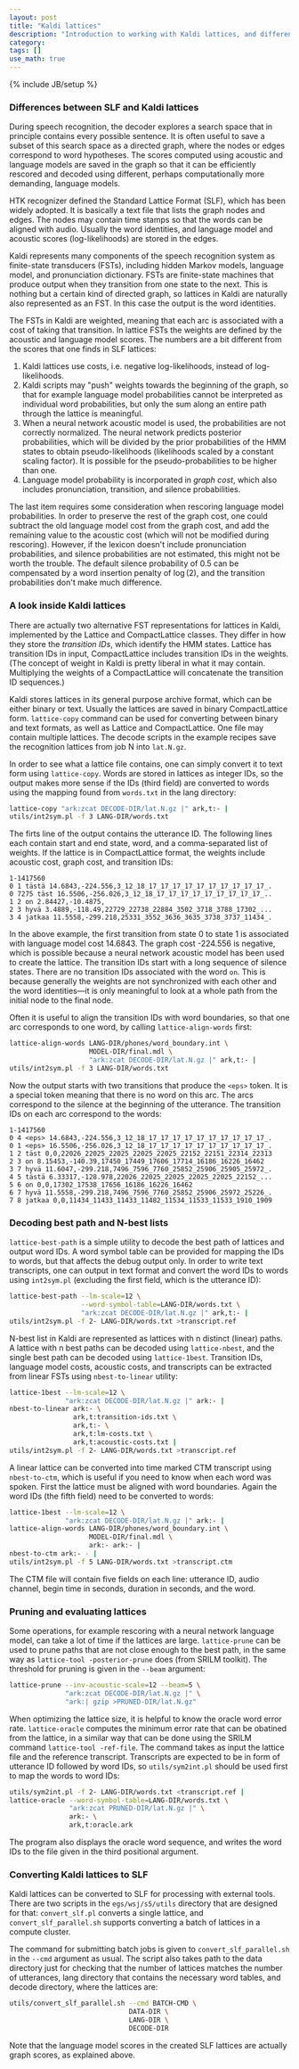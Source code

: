 ```yaml
---
layout: post
title: "Kaldi lattices"
description: "Introduction to working with Kaldi lattices, and differences to SLF"
category: 
tags: []
use_math: true
---
```

{% include JB/setup %}

### Differences between SLF and Kaldi lattices

During speech recognition, the decoder explores a search space that in principle
contains every possible sentence. It is often useful to save a subset of this
search space as a directed graph, where the nodes or edges correspond to word
hypotheses. The scores computed using acoustic and language models are saved in
the graph so that it can be efficiently rescored and decoded using different,
perhaps computationally more demanding, language models.

HTK recognizer defined the Standard Lattice Format (SLF), which has been widely
adopted. It is basically a text file that lists the graph nodes and edges. The
nodes may contain time stamps so that the words can be aligned with audio.
Usually the word identities, and language model and acoustic scores
(log-likelihoods) are stored in the edges.

Kaldi represents many components of the speech recognition system as
finite-state transducers (FSTs), including hidden Markov models, language model,
and pronunciation dictionary. FSTs are finite-state machines that produce output
when they transition from one state to the next. This is nothing but a certain
kind of directed graph, so lattices in Kaldi are naturally also represented as
an FST. In this case the output is the word identities.

The FSTs in Kaldi are weighted, meaning that each arc is associated with a cost
of taking that transition. In lattice FSTs the weights are defined by the
acoustic and language model scores. The numbers are a bit different from the
scores that one finds in SLF lattices:

1. Kaldi lattices use costs, i.e. negative log-likelihoods, instead of
   log-likelihoods.
2. Kaldi scripts may "push" weights towards the beginning of the graph, so that
   for example language model probabilities cannot be interpreted as individual
   word probabilities, but only the sum along an entire path through the lattice
   is meaningful.
3. When a neural network acoustic model is used, the probabilities are not
   correctly normalized. The neural network predicts posterior probabilities,
   which will be divided by the prior probabilities of the HMM states to obtain
   pseudo-likelihoods (likelihoods scaled by a constant scaling factor). It is
   possible for the pseudo-probabilities to be higher than one.
4. Language model probability is incorporated in *graph cost*, which also
   includes pronunciation, transition, and silence probabilities.

The last item requires some consideration when rescoring language model
probabilities. In order to preserve the rest of the graph cost, one could
subtract the old language model cost from the graph cost, and add the remaining
value to the acoustic cost (which will not be modified during rescoring).
However, if the lexicon doesn't include pronunciation probabilities, and silence
probabilities are not estimated, this might not be worth the trouble. The
default silence probability of <span>$0.5$</span> can be compensated by a word
insertion penalty of <span>$\log(2)$</span>, and the transition probabilities
don't make much difference.

### A look inside Kaldi lattices

There are actually two alternative FST representations for lattices in Kaldi,
implemented by the Lattice and CompactLattice classes. They differ in how they
store the *transition IDs*, which identify the HMM states. Lattice has
transition IDs in input, CompactLattice includes transition IDs in the weights.
(The concept of weight in Kaldi is pretty liberal in what it may contain.
Multiplying the weights of a CompactLattice will concatenate the transition ID
sequences.)

Kaldi stores lattices in its general purpose archive format, which can be either
binary or text. Usually the lattices are saved in binary CompactLattice form.
`lattice-copy` command can be used for converting between binary and text
formats, as well as Lattice and CompactLattice. One file may contain multiple
lattices. The decode scripts in the example recipes save the recognition
lattices from job N into `lat.N.gz`.

In order to see what a lattice file contains, one can simply convert it to text
form using `lattice-copy`. Words are stored in lattices as integer IDs, so the
output makes more sense if the IDs (third field) are converted to words using
the mapping found from `words.txt` in the lang directory:

```bash
lattice-copy "ark:zcat DECODE-DIR/lat.N.gz |" ark,t:- |
utils/int2sym.pl -f 3 LANG-DIR/words.txt
```

The firts line of the output contains the utterance ID. The following lines each
contain start and end state, word, and a comma-separated list of weights. If the
lattice is in CompactLattice format, the weights include acoustic cost, graph
cost, and transition IDs:

```
1-1417560
0 1 tästä 14.6843,-224.556,3_12_18_17_17_17_17_17_17_17_17_17_17_.
0 7275 täst 16.5506,-256.026,3_12_18_17_17_17_17_17_17_17_17_17_..
1 2 on 2.84427,-10.4875, 
2 3 hyvä 3.4889,-118.49,22729_22738_22884_3502_3718_3788_17302_...
3 4 jatkaa 11.5558,-299.218,25331_3552_3636_3635_3738_3737_11434_.
```

In the above example, the first transition from state 0 to state 1 is associated
with language model cost 14.6843. The graph cost -224.556 is negative, which is
possible because a neural network acoustic model has been used to create the
lattice. The transition IDs start with a long sequence of silence states. There
are no transition IDs associated with the word `on`. This is because generally
the weights are not synchronized with each other and the word identities—it is
only meaningful to look at a whole path from the initial node to the final node.

Often it is useful to align the transition IDs with word boundaries, so that one
arc corresponds to one word, by calling `lattice-align-words` first:

```bash
lattice-align-words LANG-DIR/phones/word_boundary.int \
                    MODEL-DIR/final.mdl \
                    "ark:zcat DECODE-DIR/lat.N.gz |" ark,t:- |
utils/int2sym.pl -f 3 LANG-DIR/words.txt
```

Now the output starts with two transitions that produce the `<eps>` token. It is
a special token meaning that there is no word on this arc. The arcs correspond
to the silence at the beginning of the utterance. The transition IDs on each arc
correspond to the words:

```
1-1417560
0 4 <eps> 14.6843,-224.556,3_12_18_17_17_17_17_17_17_17_17_17_17_.
0 1 <eps> 16.5506,-256.026,3_12_18_17_17_17_17_17_17_17_17_17_17_.
1 2 täst 0,0,22026_22025_22025_22025_22025_22152_22151_22314_22313
2 3 on 8.15453,-140.39,17450_17449_17606_17714_16186_16226_16462
3 7 hyvä 11.6047,-299.218,7496_7596_7760_25852_25906_25905_25972_.
4 5 tästä 6.33317,-128.978,22026_22025_22025_22025_22025_22152_...
5 6 on 0,0,17302_17538_17656_16186_16226_16462
6 7 hyvä 11.5558,-299.218,7496_7596_7760_25852_25906_25972_25226_.
7 8 jatkaa 0,0,11434_11433_11433_11482_11534_11533_11533_1910_1909
```

### Decoding best path and N-best lists

`lattice-best-path` is a simple utility to decode the best path of lattices and
output word IDs. A word symbol table can be provided for mapping the IDs to
words, but that affects the debug output only. In order to write text
transcripts, one can output in text format and convert the word IDs to words
using `int2sym.pl` (excluding the first field, which is the utterance ID):

```bash
lattice-best-path --lm-scale=12 \
                  --word-symbol-table=LANG-DIR/words.txt \
                  "ark:zcat DECODE-DIR/lat.N.gz |" ark,t:- |
utils/int2sym.pl -f 2- LANG-DIR/words.txt >transcript.ref
```

N-best list in Kaldi are represented as lattices with n distinct (linear) paths.
A lattice with n best paths can be decoded using `lattice-nbest`, and the single
best path can be decoded using `lattice-1best`. Transition IDs, language model
costs, acoustic costs, and transcripts can be extracted from linear FSTs using
`nbest-to-linear` utility:

```bash
lattice-1best --lm-scale=12 \
              "ark:zcat DECODE-DIR/lat.N.gz |" ark:- |
nbest-to-linear ark:- \
                ark,t:transition-ids.txt \
                ark,t:- \
                ark,t:lm-costs.txt \
                ark,t:acoustic-costs.txt |
utils/int2sym.pl -f 2- LANG-DIR/words.txt >transcript.ref
```

A linear lattice can be converted into time marked CTM transcript using
`nbest-to-ctm`, which is useful if you need to know when each word was spoken.
First the lattice must be aligned with word boundaries. Again the word IDs (the
fifth field) need to be converted to words:

```bash
lattice-1best --lm-scale=12 \
              "ark:zcat DECODE-DIR/lat.N.gz |" ark:- |
lattice-align-words LANG-DIR/phones/word_boundary.int \
                    MODEL-DIR/final.mdl \
                    ark:- ark:- |
nbest-to-ctm ark:- - |
utils/int2sym.pl -f 5 LANG-DIR/words.txt >transcript.ctm
```

The CTM file will contain five fields on each line: utterance ID, audio channel,
begin time in seconds, duration in seconds, and the word.

### Pruning and evaluating lattices

Some operations, for example rescoring with a neural network language model, can
take a lot of time if the lattices are large. `lattice-prune` can be used to
prune paths that are not close enough to the best path, in the same way as
`lattice-tool -posterior-prune` does (from SRILM toolkit). The threshold for
pruning is given in the `--beam` argument:

```bash
lattice-prune --inv-acoustic-scale=12 --beam=5 \
              "ark:zcat DECODE-DIR/lat.N.gz |" \
              "ark:| gzip >PRUNED-DIR/lat.N.gz"
```

When optimizing the lattice size, it is helpful to know the oracle word error
rate. `lattice-oracle` computes the minimum error rate that can be obatined from
the lattice, in a similar way that can be done using the SRILM command
`lattice-tool -ref-file`. The command takes as input the lattice file and the
reference transcript. Transcripts are expected to be in form of utterance ID
followed by word IDs, so `utils/sym2int.pl` should be used first to map the
words to word IDs:

```bash
utils/sym2int.pl -f 2- LANG-DIR/words.txt <transcript.ref |
lattice-oracle --word-symbol-table=LANG-DIR/words.txt \
               "ark:zcat PRUNED-DIR/lat.N.gz |" \
               ark:- \
               ark,t:oracle.ark
```

The program also displays the oracle word sequence, and writes the word IDs to
the file given in the third positional argument.

### Converting Kaldi lattices to SLF

Kaldi lattices can be converted to SLF for processing with external tools. There
are two scripts in the `egs/wsj/s5/utils` directory that are designed for that:
`convert_slf.pl` converts a single lattice, and `convert_slf_parallel.sh`
supports converting a batch of lattices in a compute cluster.

The command for submitting batch jobs is given to `convert_slf_parallel.sh` in
the `--cmd` argument as usual. The script also takes path to the data directory
just for checking that the number of lattices matches the number of utterances,
lang directory that contains the necessary word tables, and decode directory,
where the lattices are:

```bash
utils/convert_slf_parallel.sh --cmd BATCH-CMD \
                              DATA-DIR \
                              LANG-DIR \
                              DECODE-DIR
```

Note that the language model scores in the created SLF lattices are actually
graph scores, as explained above.
